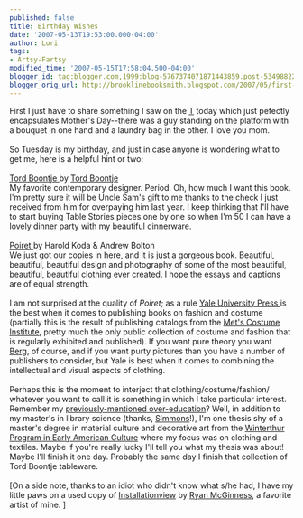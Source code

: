 ```yaml
---
published: false
title: Birthday Wishes
date: '2007-05-13T19:53:00.000-04:00'
author: Lori
tags:
- Artsy-Fartsy
modified_time: '2007-05-15T17:58:04.500-04:00'
blogger_id: tag:blogger.com,1999:blog-5767374071871443859.post-5349882265558020047
blogger_orig_url: http://brooklinebooksmith.blogspot.com/2007/05/first-i-just-have-to-share-something-i.html
---
```


First I just have to share something I saw on the <a href="http://mbta.com/">T</a> today which just pefectly encapsulates Mother's Day--there was a guy standing on the platform with a bouquet in one hand and a laundry bag in the other. I love you mom.<br /><br />So Tuesday is my birthday, and just in case anyone is wondering what to get me, here is a helpful hint or two:<br /><br /><a href="http://brookline.booksense.com/NASApp/store/Search?s=results&initiate=yes&amp;fromauthor=yes&author=5862413">Tord Boontje </a>by <a href="http://www.tordboontje.com/">Tord Boontje</a><br />My favorite contemporary designer. Period. Oh, how much I want this book. I'm pretty sure it will be Uncle Sam's gift to me thanks to the check I just received from him for overpaying him last year. I keep thinking that I'll have to start buying Table Stories pieces one by one so when I'm 50 I can have a lovely dinner party with my beautiful dinnerware.<br /><br /><a href="http://brookline.booksense.com/NASApp/store/Product?s=showproduct&amp;isbn=9780300120295">Poiret </a>by Harold Koda & Andrew Bolton<br />We just got our copies in here, and it is just a gorgeous book. Beautiful, beautiful, beautiful design and photography of some of the most beautiful, beautiful, beautiful clothing ever created. I hope the essays and captions are of equal strength.<br /><br />I am not surprised at the quality of <em>Poiret</em>; as a rule <a href="http://yalepress.yale.edu/yupbooks/ArtAndArchitecture/index.asp">Yale University Press </a>is the best when it comes to publishing books on fashion and costume (partially this is the result of publishing catalogs from the <a href="http://www.metmuseum.org/Works_of_Art/department.asp?dep=8">Met's Costume Institute</a>, pretty much the only public collection of costume and fashion that is regularly exhibited and published). If you want pure theory you want <a href="http://www.bergpublishers.com/us/home.htm">Berg</a>, of course, and if you want purty pictures than you have a number of publishers to consider, but Yale is best when it comes to combining the intellectual and visual aspects of clothing.<br /><br />Perhaps this is the moment to interject that clothing/costume/fashion/ whatever you want to call it is something in which I take particular interest. Remember my <a href="http://brooklinebooksmith.blogspot.com/2007/05/titles-for-kids.html">previously-mentioned over-education</a>? Well, in addition to my master's in library science (thanks, <a href="http://www.simmons.edu/gslis/">Simmons</a>!), I'm one thesis shy of a master's degree in material culture and decorative art from the <a href="http://www.udel.edu/winterthurprogram/index.html">Winterthur Program in Early American Culture</a> where my focus was on clothing and textiles. Maybe if you're really lucky I'll tell you what my thesis was about! Maybe I'll finish it one day. Probably the same day I finish that collection of Tord Boontje tableware.<br /><br />[On a side note, thanks to an idiot who didn't know what s/he had, I have my little paws on a used copy of <a href="http://brookline.booksense.com/NASApp/store/Search?s=results&initiate=yes&amp;ks=q&qsselect=KQ&amp;amp;amp;amp;title=&author=&amp;qstext=installationview">Installationview</a> by <a href="http://www.ryanmcginness.com/">Ryan McGinness</a>, a favorite artist of mine. ]